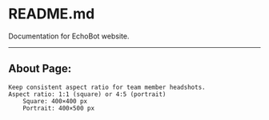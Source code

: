# README.md

Documentation for EchoBot website.

---

## About Page:

    Keep consistent aspect ratio for team member headshots.
    Aspect ratio: 1:1 (square) or 4:5 (portrait)
        Square: 400×400 px
        Portrait: 400×500 px
